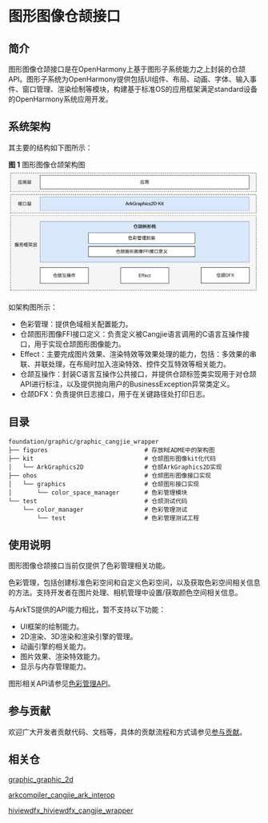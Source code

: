 # 图形图像仓颉接口

## 简介

图形图像仓颉接口是在OpenHarmony上基于图形子系统能力之上封装的仓颉API。图形子系统为OpenHarmony提供包括UI组件、布局、动画、字体、输入事件、窗口管理、渲染绘制等模块，构建基于标准OS的应用框架满足standard设备的OpenHarmony系统应用开发。

## 系统架构

其主要的结构如下图所示：

**图 1**  图形图像仓颉架构图
![图形图像仓颉接口](figures/graphic_cangjie_wrapper_architecture_zh.png)

如架构图所示：

- 色彩管理：提供色域相关配置能力。
- 仓颉图形图像FFI接口定义：负责定义被Cangjie语言调用的C语言互操作接口，用于实现仓颉图形图像能力。
- Effect：主要完成图片效果、渲染特效等效果处理的能力，包括：多效果的串联、并联处理，在布局时加入渲染特效、控件交互特效等相关能力。
- 仓颉互操作：封装C语言互操作公共接口，并提供仓颉标签类实现用于对仓颉API进行标注，以及提供抛向用户的BusinessException异常类定义。
- 仓颉DFX：负责提供日志接口，用于在关键路径处打印日志。

## 目录

```
foundation/graphic/graphic_cangjie_wrapper
├── figures                           # 存放README中的架构图
├── kit                               # 仓颉图形图像kit化代码
│   └── ArkGraphics2D                 # 仓颉ArkGraphics2D实现
├── ohos                              # 仓颉图形图像接口实现
│   └── graphics                      # 仓颉图形接口实现
│       └── color_space_manager       # 色彩管理模块
└── test                              # 仓颉测试代码
    └── color_manager                 # 色彩管理测试
        └── test                      # 色彩管理测试工程
```

## 使用说明

图形图像仓颉接口当前仅提供了色彩管理相关功能。

色彩管理，包括创建标准色彩空间和自定义色彩空间，以及获取色彩空间相关信息的方法。支持开发者在图片处理、相机管理中设置/获取颜色空间相关信息。

与ArkTS提供的API能力相比，暂不支持以下功能：

- UI框架的绘制能力。
- 2D渲染、3D渲染和渲染引擎的管理。
- 动画引擎的相关能力。
- 图片效果、渲染特效能力。
- 显示与内存管理能力。


图形相关API请参见[色彩管理API](https://gitcode.com/openharmony-sig/arkcompiler_cangjie_ark_interop/blob/master/doc/API_Reference/source_zh_cn/apis/ArkGraphics2D/cj-apis-color_manager.md)。

## 参与贡献

欢迎广大开发者贡献代码、文档等，具体的贡献流程和方式请参见[参与贡献](https://gitcode.com/openharmony/docs/blob/master/zh-cn/contribute/%E5%8F%82%E4%B8%8E%E8%B4%A1%E7%8C%AE.md)。

## 相关仓

[graphic_graphic_2d](https://gitcode.com/openharmony/graphic_graphic_2d/blob/master/README_zh.md)

[arkcompiler_cangjie_ark_interop](https://gitcode.com/openharmony-sig/arkcompiler_cangjie_ark_interop/blob/master/README_zh.md)

[hiviewdfx_hiviewdfx_cangjie_wrapper](https://gitcode.com/openharmony-sig/hiviewdfx_hiviewdfx_cangjie_wrapper/blob/master/README_zh.md)